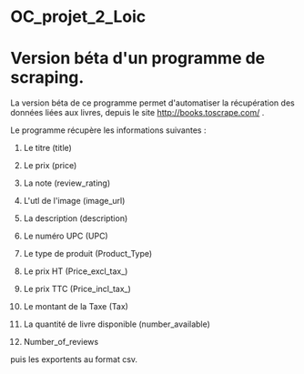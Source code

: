 # OC_projet_2_Loic
# Version béta d'un programme de scraping.

La version béta de ce programme permet d'automatiser la récupération des données liées aux livres, depuis le site http://books.toscrape.com/ . 

Le programme récupère les informations suivantes :

1. Le titre (title)

2. Le prix (price)

3. La note (review_rating)

4. L'utl de l'image (image_url)

5. La description (description)

6. Le numéro UPC (UPC)

7. Le type de produit (Product_Type)

8. Le prix HT (Price_excl_tax_)

9. Le prix TTC (Price_incl_tax_)

10. Le montant de la Taxe (Tax)

11. La quantité de livre disponible (number_available)

12. Number_of_reviews

puis les exportents au format csv.